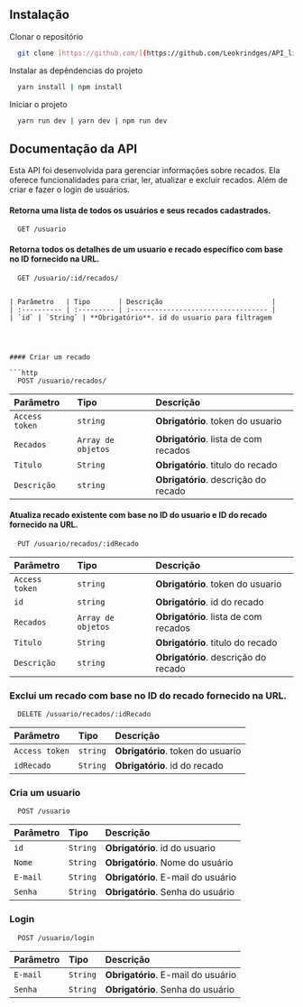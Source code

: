 ## Instalação

Clonar o repositório

```bash
  git clone [https://github.com/](https://github.com/Leokrindges/API_lista_de_recados)
```

Instalar as depêndencias do projeto

```bash
  yarn install | npm install
```

Iniciar o projeto

```bash
  yarn run dev | yarn dev | npm run dev
```

## Documentação da API

Esta API foi desenvolvida para gerenciar informações sobre recados. Ela oferece funcionalidades para criar, ler, atualizar e excluir recados.
Além de criar e fazer o login de usuários.


#### Retorna uma lista de todos os usuários e seus recados cadastrados.

```http
  GET /usuario
```


#### Retorna todos os detalhes de um usuario e recado específico com base no ID fornecido na URL.

```http
  GET /usuario/:id/recados/


| Parâmetro   | Tipo       | Descrição                           |
| :---------- | :--------- | :---------------------------------- |
| `id` | `String` | **Obrigatório**. id do usuario para filtragem




#### Criar um recado

```http
  POST /usuario/recados/
```

| Parâmetro   | Tipo               | Descrição                                   |
| :---------- | :----------------- | :------------------------------------------ |
| `Access token`        | `string`           | **Obrigatório**. token do usuario |
| `Recados`   | `Array de objetos` | **Obrigatório**. lista de com recados |
| `Titulo`       | `String`           | **Obrigatório**. titulo do recado |
| `Descrição `      | `string`           | **Obrigatório**. descrição do recado |




#### Atualiza recado existente com base no ID do usuario e ID do recado fornecido na URL.

```http
  PUT /usuario/recados/:idRecado
```

| Parâmetro   | Tipo               | Descrição                                   |
| :---------- | :----------------- | :------------------------------------------ |
| `Access token`        | `string`           | **Obrigatório**. token do usuario |
| `id`        | `string`           | **Obrigatório**. id do recado |
| `Recados`   | `Array de objetos` | **Obrigatório**. lista de com recados |
| `Titulo`       | `String`           | **Obrigatório**. titulo do recado |
| `Descrição `      | `string`           | **Obrigatório**. descrição do recado |



### Exclui um recado com base no ID do recado fornecido na URL.
```http
  DELETE /usuario/recados/:idRecado
```

| Parâmetro   | Tipo       | Descrição                                   |
| :---------- | :--------- | :------------------------------------------ |
| `Access token`        | `string`           | **Obrigatório**. token do usuario |
| `idRecado`      | `String` | **Obrigatório**. id do recado |



### Cria um usuario
```http
  POST /usuario
```

| Parâmetro   | Tipo       | Descrição                                   |
| :---------- | :--------- | :------------------------------------------ |
| `id`      | `String` | **Obrigatório**. id do usuario |
| `Nome`      | `String` | **Obrigatório**. Nome do usuário |
| `E-mail`      | `String` | **Obrigatório**. E-mail do usuário |
| `Senha`      | `String` | **Obrigatório**. Senha do usuário |


### Login
```http
  POST /usuario/login
```

| Parâmetro   | Tipo       | Descrição                                   |
| :---------- | :--------- | :------------------------------------------ |
| `E-mail`      | `String` | **Obrigatório**. E-mail do usuário |
| `Senha`      | `String` | **Obrigatório**. Senha do usuário |





